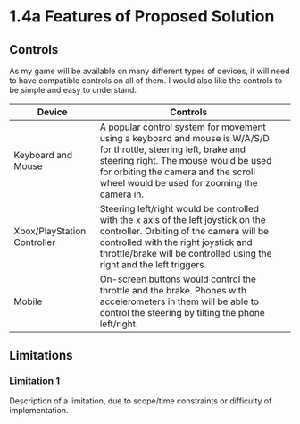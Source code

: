 # 1.4a Features of Proposed Solution

## Controls

As my game will be available on many different types of devices, it will need to have compatible controls on all of them. I would also like the controls to be simple and easy to understand.

| Device                      | Controls                                                                                                                                                                                                                                         |   |
| --------------------------- | ------------------------------------------------------------------------------------------------------------------------------------------------------------------------------------------------------------------------------------------------ | - |
| Keyboard and Mouse          | A popular control system for movement using a keyboard and mouse is W/A/S/D for throttle, steering left, brake and steering right. The mouse would be used for orbiting the camera and the scroll wheel would be used for zooming the camera in. |   |
| Xbox/PlayStation Controller | Steering left/right would be controlled with the x axis of the left joystick on the controller. Orbiting of the camera will be controlled with the right joystick and throttle/brake will be controlled using the right and the left triggers.   |   |
| Mobile                      | On-screen buttons would control the throttle and the brake. Phones with accelerometers in them will be able to control the steering by tilting the phone left/right.                                                                             |   |

###



## Limitations

### Limitation 1

Description of a limitation, due to scope/time constraints or difficulty of implementation.
